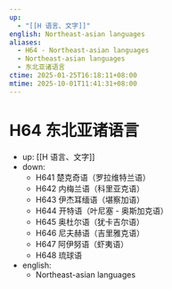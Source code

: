 ```yaml
---
up:
  - "[[H 语言、文字]]"
english: Northeast-asian languages
aliases:
  - H64 - Northeast-asian languages
  - Northeast-asian languages
  - 东北亚诸语言
ctime: 2025-01-25T16:18:11+08:00
mtime: 2025-10-01T11:41:31+08:00
---
```


# H64 东北亚诸语言

- up: [[H 语言、文字]]
- down:
	- H641 楚克奇语（罗拉维特兰语）
	- H642 内梅兰语（科里亚克语）
	- H643 伊杰耳缅语（堪察加语）
	- H644 开特语（叶尼塞 - 奥斯加克语）
	- H645 奥杜尔语（犹卡吉尔语）
	- H646 尼夫赫语（吉里雅克语）
	- H647 阿伊努语（虾夷语）
	- H648 琉球语
- english:
	- Northeast-asian languages
